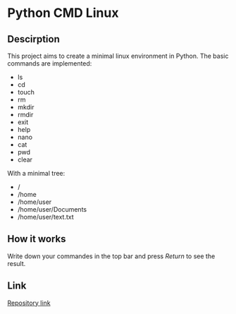 # Python CMD Linux

## Descirption

This project aims to create a minimal linux environment in Python.
The basic commands are implemented:

- ls
- cd
- touch
- rm
- mkdir
- rmdir
- exit
- help
- nano
- cat
- pwd
- clear

With a minimal tree:

- /
- /home
- /home/user
- /home/user/Documents
- /home/user/text.txt

## How it works

Write down your commandes in the top bar and press _Return_ to see the result.

## Link

[Repository link](https://github.com/Loanbrwsk1/CMD-Linux-Python)
